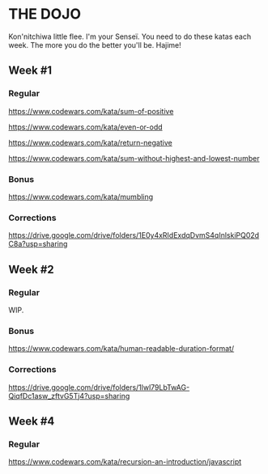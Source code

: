 # THE DOJO

Kon'nitchiwa little flee. 
I'm your Senseï.
You need to do these katas each week.
The more you do the better you'll be.
Hajime!

## Week #1
### Regular

https://www.codewars.com/kata/sum-of-positive

https://www.codewars.com/kata/even-or-odd

https://www.codewars.com/kata/return-negative

https://www.codewars.com/kata/sum-without-highest-and-lowest-number

### Bonus
https://www.codewars.com/kata/mumbling

### Corrections
https://drive.google.com/drive/folders/1E0y4xRIdExdqDvmS4qInlskiPQ02dC8a?usp=sharing

## Week #2
### Regular
WIP.

### Bonus
https://www.codewars.com/kata/human-readable-duration-format/
### Corrections
https://drive.google.com/drive/folders/1lwl79LbTwAG-QiqfDc1asw_zftvG5Tj4?usp=sharing

## Week #4
### Regular
https://www.codewars.com/kata/recursion-an-introduction/javascript
